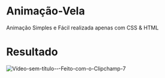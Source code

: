 # Animação-Vela
Animação Simples e Fácil realizada apenas com CSS &amp; HTML

# Resultado 

![Vídeo-sem-título-‐-Feito-com-o-Clipchamp-_7_](https://user-images.githubusercontent.com/45234913/203043275-2ee3a40e-8130-4916-8a46-7847f81c1c46.gif)
